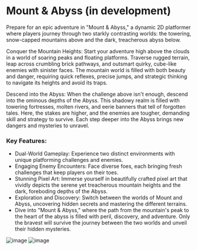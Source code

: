 # Mount & Abyss (in development)
Prepare for an epic adventure in "Mount & Abyss," a dynamic 2D platformer where players journey through two starkly contrasting worlds: the towering, snow-capped mountains above and the dark, treacherous abyss below.

Conquer the Mountain Heights: Start your adventure high above the clouds in a world of soaring peaks and floating platforms. Traverse rugged terrain, leap across crumbling brick pathways, and outsmart quirky, cube-like enemies with sinister faces. The mountain world is filled with both beauty and danger, requiring quick reflexes, precise jumps, and strategic thinking to navigate its heights and avoid its traps.

Descend into the Abyss: When the challenge above isn't enough, descend into the ominous depths of the Abyss. This shadowy realm is filled with towering fortresses, molten rivers, and eerie banners that tell of forgotten tales. Here, the stakes are higher, and the enemies are tougher, demanding skill and strategy to survive. Each step deeper into the Abyss brings new dangers and mysteries to unravel.

### Key Features:
- Dual-World Gameplay: Experience two distinct environments with unique platforming challenges and enemies.
- Engaging Enemy Encounters: Face diverse foes, each bringing fresh challenges that keep players on their toes.
- Stunning Pixel Art: Immerse yourself in beautifully crafted pixel art that vividly depicts the serene yet treacherous mountain heights and the dark, foreboding depths of the Abyss.
- Exploration and Discovery: Switch between the worlds of Mount and Abyss, uncovering hidden secrets and mastering the different terrains.
- Dive into "Mount & Abyss," where the path from the mountain's peak to the heart of the abyss is filled with peril, discovery, and adventure. Only the bravest will survive the journey between the two worlds and unveil their hidden mysteries.

![image](https://github.com/user-attachments/assets/9ca8b2a7-26be-4b9b-942d-1c86edf33da7)
![image](https://github.com/user-attachments/assets/02e6a53a-42cf-44ae-8d45-37c5daaecbf9)

